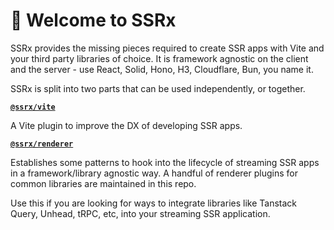 # 🚀 Welcome to SSRx

SSRx provides the missing pieces required to create SSR apps with Vite and your third party libraries of choice. It is
framework agnostic on the client and the server - use React, Solid, Hono, H3, Cloudflare, Bun, you name it.

SSRx is split into two parts that can be used independently, or together.

**[`@ssrx/vite`](/packages/vite)**

A Vite plugin to improve the DX of developing SSR apps.

**[`@ssrx/renderer`](/packages/renderer)**

Establishes some patterns to hook into the lifecycle of streaming SSR apps in a framework/library agnostic way. A
handful of renderer plugins for common libraries are maintained in this repo.

Use this if you are looking for ways to integrate libraries like Tanstack Query, Unhead, tRPC, etc, into your streaming
SSR application.
